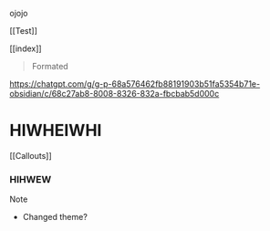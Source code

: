 ojojo

[[Test]]

[[index]]

> Formated

https://chatgpt.com/g/g-p-68a576462fb88191903b51fa5354b71e-obsidian/c/68c27ab8-8008-8326-832a-fbcbab5d000c
# HIWHEIWHI



[[Callouts]]
### HIHWEW

> [!note] 
> - Changed theme?



